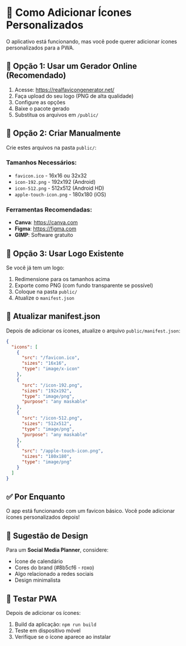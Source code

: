 # 🎨 Como Adicionar Ícones Personalizados

O aplicativo está funcionando, mas você pode querer adicionar ícones personalizados para a PWA.

## 📝 Opção 1: Usar um Gerador Online (Recomendado)

1. Acesse: https://realfavicongenerator.net/
2. Faça upload do seu logo (PNG de alta qualidade)
3. Configure as opções
4. Baixe o pacote gerado
5. Substitua os arquivos em `/public/`

## 📝 Opção 2: Criar Manualmente

Crie estes arquivos na pasta `public/`:

### Tamanhos Necessários:
- `favicon.ico` - 16x16 ou 32x32
- `icon-192.png` - 192x192 (Android)
- `icon-512.png` - 512x512 (Android HD)
- `apple-touch-icon.png` - 180x180 (iOS)

### Ferramentas Recomendadas:
- **Canva**: https://canva.com
- **Figma**: https://figma.com
- **GIMP**: Software gratuito

## 📝 Opção 3: Usar Logo Existente

Se você já tem um logo:

1. Redimensione para os tamanhos acima
2. Exporte como PNG (com fundo transparente se possível)
3. Coloque na pasta `public/`
4. Atualize o `manifest.json`

## 🔄 Atualizar manifest.json

Depois de adicionar os ícones, atualize o arquivo `public/manifest.json`:

```json
{
  "icons": [
    {
      "src": "/favicon.ico",
      "sizes": "16x16",
      "type": "image/x-icon"
    },
    {
      "src": "/icon-192.png",
      "sizes": "192x192",
      "type": "image/png",
      "purpose": "any maskable"
    },
    {
      "src": "/icon-512.png",
      "sizes": "512x512",
      "type": "image/png",
      "purpose": "any maskable"
    },
    {
      "src": "/apple-touch-icon.png",
      "sizes": "180x180",
      "type": "image/png"
    }
  ]
}
```

## ✅ Por Enquanto

O app está funcionando com um favicon básico. Você pode adicionar ícones personalizados depois!

## 🎨 Sugestão de Design

Para um **Social Media Planner**, considere:
- Ícone de calendário
- Cores do brand (#8b5cf6 - roxo)
- Algo relacionado a redes sociais
- Design minimalista

## 📱 Testar PWA

Depois de adicionar os ícones:
1. Build da aplicação: `npm run build`
2. Teste em dispositivo móvel
3. Verifique se o ícone aparece ao instalar

